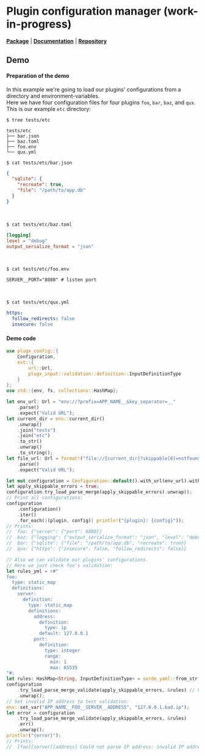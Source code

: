 # Plugin configuration manager (work-in-progress)
[**Package**](https://crates.io/crates/plugx-config)   |   [**Documentation**](https://docs.rs/plugx-config)   |   [**Repository**](https://github.com/plugx-rs/plugx-config)

## Demo
#### Preparation of the demo
In this example we're going to load our plugins' configurations from a directory and environment-variables.  
Here we have four configuration files for four plugins `foo`, `bar`, `baz`, and `qux`. This is our example `etc` directory:
```shell
$ tree tests/etc
```
```text
tests/etc
├── bar.json
├── baz.toml
├── foo.env
└── qux.yml
```
```shell
$ cat tests/etc/bar.json
```
```json
{
  "sqlite": {
    "recreate": true,
    "file": "/path/to/app.db"
  }
}
```
<br/>

```shell
$ cat tests/etc/baz.toml
```
```toml
[logging]
level = "debug"
output_serialize_format = "json"
```
<br/>

```shell
$ cat tests/etc/foo.env
```
```dotenv
SERVER__PORT="8080" # listen port
```
<br/>

```shell
$ cat tests/etc/qux.yml
```
```yaml
https:
  follow_redirects: false
  insecure: false
```

#### Demo code
```rust
use plugx_config::{
    Configuration,
    ext::{
        url::Url,
        plugx_input::validation::definition::InputDefinitionType
    }
};
use std::{env, fs, collections::HashMap};

let env_url: Url = "env://?prefix=APP_NAME__&key_separator=__"
    .parse()
    .expect("Valid URL");
let current_dir = env::current_dir()
    .unwrap()
    .join("tests")
    .join("etc")
    .to_str()
    .unwrap()
    .to_string();
let file_url: Url = format!("file://{current_dir}?skippable[0]=notfound") // Skips error if `current_dir` does not exists
    .parse()
    .expect("Valid URL");

let mut configuration = Configuration::default().with_url(env_url).with_url(file_url);
let apply_skippable_errors = true;
configuration.try_load_parse_merge(apply_skippable_errors).unwrap();
// Print all configurations:
configuration
    .configuration()
    .iter()
    .for_each(|(plugin, config)| println!("{plugin}: {config}"));
// Prints:
//  foo: {"server": {"port": 8080}}
//  baz: {"logging": {"output_serialize_format": "json", "level": "debug"}}
//  bar: {"sqlite": {"file": "/path/to/app.db", "recreate": true}}
//  qux: {"https": {"insecure": false, "follow_redirects": false}}

// Also we can validate our plugins' configurations.
// Here we just check foo's validation:
let rules_yml = r#"
foo:
  type: static_map
  definitions:
    server:
      definition:
        type: static_map
        definitions:         
          address:
            definition:
              type: ip
            default: 127.0.0.1
          port:
            definition:
              type: integer
              range:
                min: 1
                max: 65535
"#;
let rules: HashMap<String, InputDefinitionType> = serde_yaml::from_str(rules_yml).unwrap();
configuration
    .try_load_parse_merge_validate(apply_skippable_errors, &rules) // Validates configurations too
    .unwrap();
// Set invalid IP address to test validation:
env::set_var("APP_NAME__FOO__SERVER__ADDRESS", "127.0.0.1.bad.ip");
let error = configuration
    .try_load_parse_merge_validate(apply_skippable_errors, &rules)
    .err()
    .unwrap();
println!("{error}");
// Prints:
//  [foo][server][address] Could not parse IP address: invalid IP address syntax (expected IP address and got "127.0.0.1.bad.ip")
```
